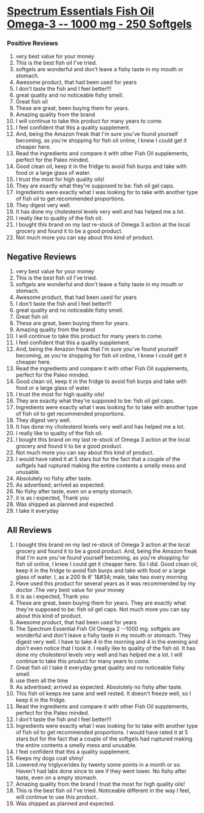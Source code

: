 # [Spectrum Essentials Fish Oil Omega-3 -- 1000 mg - 250 Softgels](https://products.checkmycream.com/products/Spectrum-Essentials-Fish-Oil-Omega-3-1000-mg-250-Softgels.html)

### Positive Reviews

<ol>
      <li>very best value for your money</li>
      <li>This is the best fish oil I&#x27;ve tried.  </li>
      <li>softgels are wonderful and don&#x27;t leave a fishy taste in my mouth or stomach.</li>
      <li>Awesome product, that had been used for years</li>
      <li>I don&#x27;t taste the fish and I feel better!!!</li>
      <li>great quality and no noticeable fishy smell.</li>
      <li>Great fish oil</li>
      <li>These are great, been buying them for years.  </li>
      <li>Amazing quality from the brand</li>
      <li>I will continue to take this product for many years to come.</li>
      <li>I feel confident that this a quality supplement.</li>
      <li>And, being the Amazon freak that I&#x27;m sure you&#x27;ve found yourself becoming, as you&#x27;re shopping for fish oil online, I knew I could get it cheaper here.</li>
      <li>Read the ingredients and compare it with other Fish Oil supplements, perfect for the Paleo minded.</li>
      <li>Good clean oil, keep it in the fridge to avoid fish burps and take with food or a large glass of water.</li>
      <li>I trust the most for high quality oils!</li>
      <li>They are exactly what they&#x27;re supposed to be: fish oil gel caps.  </li>
      <li>Ingredients were exactly what I was looking for to take with another type of fish oil to get recommended proportions.  </li>
      <li>They digest very well.</li>
      <li>It has done my cholesterol levels very well and has helped me a lot.</li>
      <li>I really like to quality of the fish oil.</li>
      <li>I bought this brand on my last re-stock of Omega 3 action at the local grocery and found it to be a good product.</li>
      <li>Not much more you can say about this kind of product.</li>
</ol>


<h2>Negative Reviews</h2>
<ol>
<li> very best value for your money</li>
<li> This is the best fish oil I&#x27;ve tried.  </li>
<li> softgels are wonderful and don&#x27;t leave a fishy taste in my mouth or stomach.</li>
<li> Awesome product, that had been used for years</li>
<li> I don&#x27;t taste the fish and I feel better!!!</li>
<li> great quality and no noticeable fishy smell.</li>
<li> Great fish oil</li>
<li> These are great, been buying them for years.  </li>
<li> Amazing quality from the brand</li>
<li> I will continue to take this product for many years to come.</li>
<li> I feel confident that this a quality supplement.</li>
<li> And, being the Amazon freak that I&#x27;m sure you&#x27;ve found yourself becoming, as you&#x27;re shopping for fish oil online, I knew I could get it cheaper here.</li>
<li> Read the ingredients and compare it with other Fish Oil supplements, perfect for the Paleo minded.</li>
<li> Good clean oil, keep it in the fridge to avoid fish burps and take with food or a large glass of water.</li>
<li> I trust the most for high quality oils!</li>
<li> They are exactly what they&#x27;re supposed to be: fish oil gel caps.  </li>
<li> Ingredients were exactly what I was looking for to take with another type of fish oil to get recommended proportions.  </li>
<li> They digest very well.</li>
<li> It has done my cholesterol levels very well and has helped me a lot.</li>
<li> I really like to quality of the fish oil.</li>
<li> I bought this brand on my last re-stock of Omega 3 action at the local grocery and found it to be a good product.</li>
<li> Not much more you can say about this kind of product.</li>
<li> I would have rated it at 5 stars but for the fact that a couple of the softgels had ruptured making the entire contents a smelly mess and unusable.</li>
<li> Absolutely no fishy after taste.</li>
<li> As advertised; arrived as expected.</li>
<li> No fishy after taste, even on a empty stomach.</li>
<li> it is as i expected, Thank you</li>
<li> Was shipped as planned and expected.</li>
<li> I take it everyday</li>
</ol>

<h2>All Reviews</h2>

<ol>
    <li> I bought this brand on my last re-stock of Omega 3 action at the local grocery and found it to be a good product. And, being the Amazon freak that I&#x27;m sure you&#x27;ve found yourself becoming, as you&#x27;re shopping for fish oil online, I knew I could get it cheaper here. So I did. Good clean oil, keep it in the fridge to avoid fish burps and take with food or a large glass of water. I, as a 200 lb 6&#x27; 1&amp;#34; male, take two every morning</li>
    <li> Have used this product for several years as it was recommended by my doctor .The very best value for your money</li>
    <li> it is as i expected, Thank you</li>
    <li> These are great, been buying them for years.  They are exactly what they&#x27;re supposed to be: fish oil gel caps.  Not much more you can say about this kind of product.</li>
    <li> Awesome product, that had been used for years</li>
    <li> The Spectrum Essential Fish Oil Omega 2 --1000 mg. softgels are wonderful and don&#x27;t leave a fishy taste in my mouth or stomach. They digest very well. I have to take 4 in the morning and 4 in the evening and don&#x27;t even notice that I took it. I really like to quality of the fish oil. It has done my cholesterol levels very well and has helped me a lot. I will continue to take this product for many years to come.</li>
    <li> Great fish oil I take it everyday great quality and no noticeable fishy smell.</li>
    <li> use them all the time</li>
    <li> As advertised; arrived as expected. Absolutely no fishy after taste.</li>
    <li> This fish oil keeps me sane and well rested. It doesn&#x27;t freeze well, so I keep it in the fridge.</li>
    <li> Read the ingredients and compare it with other Fish Oil supplements, perfect for the Paleo minded.</li>
    <li> I don&#x27;t taste the fish and I feel better!!!</li>
    <li> Ingredients were exactly what I was looking for to take with another type of fish oil to get recommended proportions.  I would have rated it at 5 stars but for the fact that a couple of the softgels had ruptured making the entire contents a smelly mess and unusable.</li>
    <li> I feel confident that this a quality supplement.</li>
    <li> Keeps my dogs coat shiny!</li>
    <li> Lowered my triglycerides by twenty some points in a month or so.  Haven&#x27;t had labs done since to see if they went lower.  No fishy after taste, even on a empty stomach.</li>
    <li> Amazing quality from the brand I trust the most for high quality oils!</li>
    <li> This is the best fish oil I&#x27;ve tried.  Noticeable different in the way I feel, will continue to use this product..</li>
    <li> Was shipped as planned and expected.</li>
</ol>




